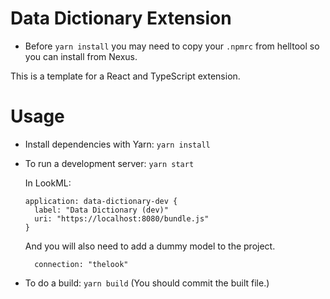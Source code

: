 # Data Dictionary Extension

- Before `yarn install` you may need to copy your `.npmrc` from helltool
  so you can install from Nexus.

This is a template for a React and TypeScript extension.

# Usage

- Install dependencies with Yarn: `yarn install`
- To run a development server: `yarn start`

  In LookML:

  ```
  application: data-dictionary-dev {
    label: "Data Dictionary (dev)"
    uri: "https://localhost:8080/bundle.js"
  }
  ```
  
  And you will also need to add a dummy model to the project.
  
  ```
    connection: "thelook"

  ```

- To do a build: `yarn build` (You should commit the built file.)
